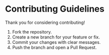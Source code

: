 # Contributing Guidelines

Thank you for considering contributing!

1. Fork the repository.
2. Create a new branch for your feature or fix.
3. Commit your changes with clear messages.
4. Push the branch and open a Pull Request.

